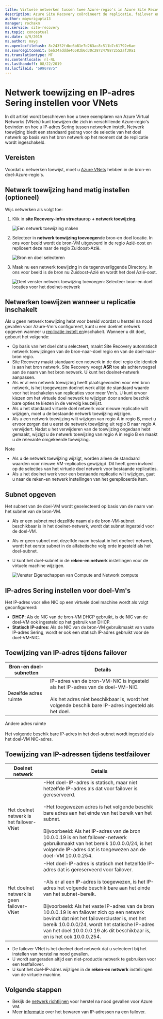 ```yaml
---
title: Virtuele netwerken tussen twee Azure-regio's in Azure Site Recovery toewijzen | Microsoft Docs
description: Azure Site Recovery coördineert de replicatie, failover en het herstel van virtuele machines en fysieke servers. Meer informatie over failover naar Azure of naar een secundair Data Center.
author: mayurigupta13
manager: rochakm
ms.service: site-recovery
ms.topic: conceptual
ms.date: 4/9/2019
ms.author: mayg
ms.openlocfilehash: 8c24352fdbc6b81e7d263ac8c511b7c61792e6ae
ms.sourcegitcommit: beb34addde46583b6d30c2872478872552af30a1
ms.translationtype: MT
ms.contentlocale: nl-NL
ms.lasthandoff: 08/22/2019
ms.locfileid: "69907875"
---
```

# <a name="set-up-network-mapping-and-ip-addressing-for-vnets"></a>Netwerk toewijzing en IP-adres Sering instellen voor VNets

In dit artikel wordt beschreven hoe u twee exemplaren van Azure Virtual Networks (VNets) kunt toewijzen die zich in verschillende Azure-regio's bevinden en hoe u IP-adres Sering tussen netwerken instelt. Netwerk toewijzing biedt een standaard gedrag voor de selectie van het doel netwerk op basis van het bron netwerk op het moment dat de replicatie wordt ingeschakeld.

## <a name="prerequisites"></a>Vereisten

Voordat u netwerken toewijst, moet u [Azure VNets](../virtual-network/virtual-networks-overview.md) hebben in de bron-en doel-Azure-regio's. 

## <a name="set-up-network-mapping-manually-optional"></a>Netwerk toewijzing hand matig instellen (optioneel)

Wijs netwerken als volgt toe:

1. Klik in **site Recovery-infra structuur**op **+ netwerk toewijzing**.

    ![ Een netwerk toewijzing maken](./media/site-recovery-network-mapping-azure-to-azure/network-mapping1.png)

3. Selecteer in **netwerk toewijzing toevoegen**de bron-en doel locatie. In ons voor beeld wordt de bron-VM uitgevoerd in de regio Azië-oost en repliceert deze naar de regio Zuidoost-Azië.

    ![Bron en doel selecteren](./media/site-recovery-network-mapping-azure-to-azure/network-mapping2.png)
3. Maak nu een netwerk toewijzing in de tegenoverliggende Directory. In ons voor beeld is de bron nu Zuidoost-Azië en wordt het doel Azië-oost.

    ![Deel venster netwerk toewijzing toevoegen: Selecteer bron-en doel locaties voor het doelnet-netwerk](./media/site-recovery-network-mapping-azure-to-azure/network-mapping3.png)


## <a name="map-networks-when-you-enable-replication"></a>Netwerken toewijzen wanneer u replicatie inschakelt

Als u geen netwerk toewijzing hebt voor bereid voordat u herstel na nood gevallen voor Azure-Vm's configureert, kunt u een doelnet netwerk opgeven wanneer u [replicatie instelt en](azure-to-azure-how-to-enable-replication.md)inschakelt. Wanneer u dit doet, gebeurt het volgende:

- Op basis van het doel dat u selecteert, maakt Site Recovery automatisch netwerk toewijzingen van de bron-naar-doel regio en van de doel-naar-bron regio.
- Site Recovery maakt standaard een netwerk in de doel regio die identiek is aan het bron netwerk. Site Recovery voegt **ASR** toe als achtervoegsel aan de naam van het bron netwerk. U kunt het doelnet-netwerk aanpassen.
- Als er al een netwerk toewijzing heeft plaatsgevonden voor een bron netwerk, is het toegewezen doelnet werk altijd de standaard waarde voor het inschakelen van replicaties voor meer Vm's. U kunt ervoor kiezen om het virtuele doel netwerk te wijzigen door andere beschik bare opties te kiezen in de vervolg keuzelijst. 
- Als u het standaard virtuele doel netwerk voor nieuwe replicatie wilt wijzigen, moet u de bestaande netwerk toewijzing wijzigen.
- Als u een netwerk toewijzing wilt wijzigen van regio A in regio B, moet u ervoor zorgen dat u eerst de netwerk toewijzing uit regio B naar regio A verwijdert. Nadat u het verwijderen van de toewijzing ongedaan hebt gemaakt, wijzigt u de netwerk toewijzing van regio A in regio B en maakt u de relevante omgekeerde toewijzing.

>[!NOTE]
>* Als u de netwerk toewijzing wijzigt, worden alleen de standaard waarden voor nieuwe VM-replicaties gewijzigd. Dit heeft geen invloed op de selecties van het virtuele doel netwerk voor bestaande replicaties. 
>* Als u het doelnet werk voor een bestaande replicatie wilt wijzigen, gaat u naar de reken-en netwerk instellingen van het gerepliceerde item.

## <a name="specify-a-subnet"></a>Subnet opgeven

Het subnet van de doel-VM wordt geselecteerd op basis van de naam van het subnet van de bron-VM.

- Als er een subnet met dezelfde naam als de bron-VM-subnet beschikbaar is in het doelnet-netwerk, wordt dat subnet ingesteld voor de doel-VM.
- Als er geen subnet met dezelfde naam bestaat in het doelnet-netwerk, wordt het eerste subnet in de alfabetische volg orde ingesteld als het doel-subnet.
- U kunt het doel-subnet in de **reken-en netwerk** instellingen voor de virtuele machine wijzigen.

    ![Venster Eigenschappen van Compute and Network compute](./media/site-recovery-network-mapping-azure-to-azure/modify-subnet.png)


## <a name="set-up-ip-addressing-for-target-vms"></a>IP-adres Sering instellen voor doel-Vm's

Het IP-adres voor elke NIC op een virtuele doel machine wordt als volgt geconfigureerd:

- **DHCP**: Als de NIC van de bron-VM DHCP gebruikt, is de NIC van de doel-VM ook ingesteld op het gebruik van DHCP.
- **Statisch IP-adres**: Als de NIC van de bron-VM gebruikmaakt van vaste IP-adres Sering, wordt er ook een statisch IP-adres gebruikt voor de doel-VM-NIC.


## <a name="ip-address-assignment-during-failover"></a>Toewijzing van IP-adres tijdens failover

**Bron-en doel-subnetten** | **Details**
--- | ---
Dezelfde adres ruimte | IP-adres van de bron-VM-NIC is ingesteld als het IP-adres van de doel-VM-NIC.<br/><br/> Als het adres niet beschikbaar is, wordt het volgende beschik bare IP-adres ingesteld als het doel.

Andere adres ruimte<br/><br/> Het volgende beschik bare IP-adres in het doel-subnet wordt ingesteld als het doel-VM NIC-adres.



## <a name="ip-address-assignment-during-test-failover"></a>Toewijzing van IP-adressen tijdens testfailover

**Doelnet netwerk** | **Details**
--- | ---
Het doelnet netwerk is het failover-VNet | -Het doel-IP-adres is statisch, maar niet hetzelfde IP-adres als dat voor failover is gereserveerd.<br/><br/>  -Het toegewezen adres is het volgende beschik bare adres aan het einde van het bereik van het subnet.<br/><br/> Bijvoorbeeld: Als het IP-adres van de bron 10.0.0.19 is en het failover-netwerk gebruikmaakt van het bereik 10.0.0.0/24, is het volgende IP-adres dat is toegewezen aan de doel-VM 10.0.0.254.
Het doelnet netwerk is geen failover-VNet | -Het doel-IP-adres is statisch met hetzelfde IP-adres dat is gereserveerd voor failover.<br/><br/>  -Als er al een IP-adres is toegewezen, is het IP-adres het volgende beschik bare aan het einde van het subnet-bereik.<br/><br/> Bijvoorbeeld: Als het vaste IP-adres van de bron 10.0.0.19 is en failover zich op een netwerk bevindt dat niet het failovercluster is, met het bereik 10.0.0.0/24, wordt het statische IP-adres van het doel 10.0.0.0.19 als dit beschikbaar is, en is het ook 10.0.0.254.

- De failover VNet is het doelnet doel netwerk dat u selecteert bij het instellen van herstel na nood gevallen.
- U wordt aangeraden altijd een niet-productie netwerk te gebruiken voor een testfailover.
- U kunt het doel-IP-adres wijzigen in de **reken-en netwerk** instellingen van de virtuele machine.


## <a name="next-steps"></a>Volgende stappen

- Bekijk de [netwerk richtlijnen](site-recovery-azure-to-azure-networking-guidance.md) voor herstel na nood gevallen voor Azure VM.
- Meer [informatie](site-recovery-retain-ip-azure-vm-failover.md) over het bewaren van IP-adressen na een failover.

